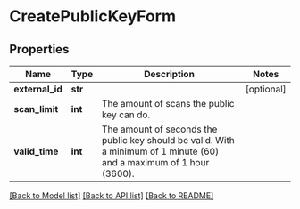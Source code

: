 # CreatePublicKeyForm

## Properties
Name | Type | Description | Notes
------------ | ------------- | ------------- | -------------
**external_id** | **str** |  | [optional] 
**scan_limit** | **int** | The amount of scans the public key can do. | 
**valid_time** | **int** | The amount of seconds the public key should be valid. With a minimum of 1 minute (60) and a maximum of 1 hour (3600). | 

[[Back to Model list]](../README.md#documentation-for-models) [[Back to API list]](../README.md#documentation-for-api-endpoints) [[Back to README]](../README.md)


